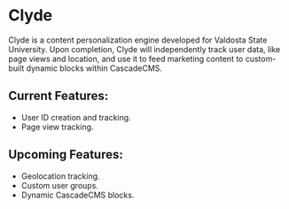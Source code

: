 # Clyde
Clyde is a content personalization engine developed for Valdosta State University. Upon completion, Clyde will independently track user data, like page views and location, and use it to feed marketing content to custom-built dynamic blocks within CascadeCMS.
## Current Features:
- User ID creation and tracking.
- Page view tracking.
## Upcoming Features:
- Geolocation tracking.
- Custom user groups.
- Dynamic CascadeCMS blocks.
